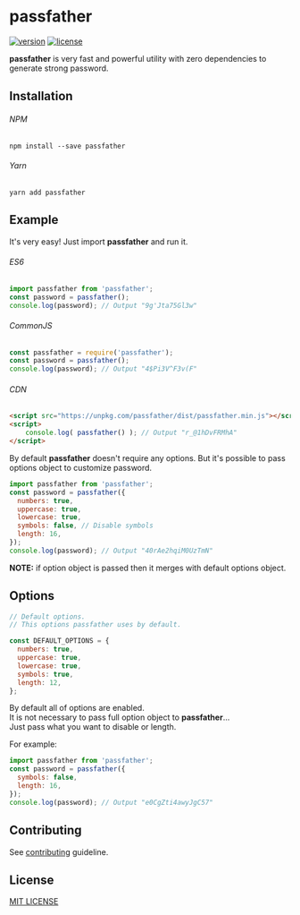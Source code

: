 # passfather
[![version](https://img.shields.io/npm/v/passfather.svg?style=flat-square)](https://www.npmjs.com/package/passfather)
[![license](https://img.shields.io/github/license/vyushin/passfather.svg?style=flat-square)](https://github.com/vyushin/passfather/blob/master/LICENSE)

**passfather** is very fast and powerful utility with zero dependencies to generate strong password.

## Installation

###### NPM
`npm install --save passfather`

###### Yarn
`yarn add passfather`

## Example

It's very easy! Just import **passfather** and run it.

###### ES6

```javascript
import passfather from 'passfather';
const password = passfather();
console.log(password); // Output "9g'Jta75Gl3w"
```

###### CommonJS

```javascript
const passfather = require('passfather');
const password = passfather();
console.log(password); // Output "4$Pi3V^F3v(F"
```
###### CDN
```html
<script src="https://unpkg.com/passfather/dist/passfather.min.js"></script>
<script>
    console.log( passfather() ); // Output "r_@1hDvFRMhA"
</script>
```

By default **passfather** doesn't require any options. But it's possible to pass options object to
customize password.

```javascript
import passfather from 'passfather';
const password = passfather({
  numbers: true,
  uppercase: true,
  lowercase: true,
  symbols: false, // Disable symbols
  length: 16,
});
console.log(password); // Output "40rAe2hqiM0UzTmN"
```

**NOTE:** if option object is passed then it merges with default options object.

## Options

```javascript
// Default options.
// This options passfather uses by default.

const DEFAULT_OPTIONS = {
  numbers: true,
  uppercase: true,
  lowercase: true,
  symbols: true,
  length: 12,
};
```
By default all of options are enabled.<br/>
It is not necessary to pass full option object to **passfather**...<br/>
Just pass what you want to disable or length.

For example:

```javascript
import passfather from 'passfather';
const password = passfather({
  symbols: false,
  length: 16,
});
console.log(password); // Output "e0CgZti4awyJgC57"
```

## Contributing

See [contributing](https://github.com/vyushin/passfather/blob/master/CONTRIBUTING.md) guideline.

## License
[MIT LICENSE](https://github.com/vyushin/passfather/blob/master/LICENSE)
